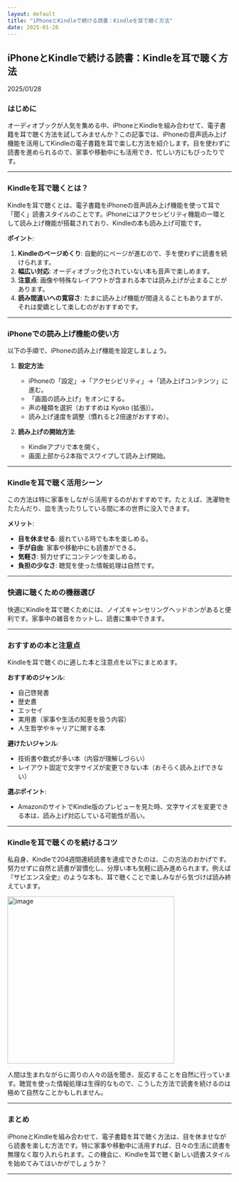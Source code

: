 ```yaml
---
layout: default
title: "iPhoneとKindleで続ける読書：Kindleを耳で聴く方法"
date: 2025-01-28
---
```


## **iPhoneとKindleで続ける読書：Kindleを耳で聴く方法**

2025/01/28

### **はじめに**

オーディオブックが人気を集める中、iPhoneとKindleを組み合わせて、電子書籍を耳で聴く方法を試してみませんか？この記事では、iPhoneの音声読み上げ機能を活用してKindleの電子書籍を耳で楽しむ方法を紹介します。目を使わずに読書を進められるので、家事や移動中にも活用でき、忙しい方にもぴったりです。

---

### **Kindleを耳で聴くとは？**

Kindleを耳で聴くとは、電子書籍をiPhoneの音声読み上げ機能を使って耳で「聞く」読書スタイルのことです。iPhoneにはアクセシビリティ機能の一環として読み上げ機能が搭載されており、Kindleの本も読み上げ可能です。

**ポイント**:

1. **Kindleのページめくり**: 自動的にページが進むので、手を使わずに読書を続けられます。
2. **幅広い対応**: オーディオブック化されていない本も音声で楽しめます。
3. **注意点**: 画像や特殊なレイアウトが含まれる本では読み上げが止まることがあります。
4. **読み間違いへの寛容さ**: たまに読み上げ機能が間違えることもありますが、それは愛嬌として楽しむのがおすすめです。

---

### **iPhoneでの読み上げ機能の使い方**

以下の手順で、iPhoneの読み上げ機能を設定しましょう。

1. **設定方法**:

   - iPhoneの「設定」→「アクセシビリティ」→「読み上げコンテンツ」に進む。
   - 「画面の読み上げ」をオンにする。
   - 声の種類を選択（おすすめは Kyoko (拡張)）。
   - 読み上げ速度を調整（慣れると2倍速がおすすめ）。

2. **読み上げの開始方法**:

   - Kindleアプリで本を開く。
   - 画面上部から2本指でスワイプして読み上げ開始。

---

### **Kindleを耳で聴く活用シーン**

この方法は特に家事をしながら活用するのがおすすめです。たとえば、洗濯物をたたんだり、皿を洗ったりしている間に本の世界に没入できます。

**メリット**:

- **目を休ませる**: 疲れている時でも本を楽しめる。
- **手が自由**: 家事や移動中にも読書ができる。
- **気軽さ**: 努力せずにコンテンツを楽しめる。
- **負担の少なさ**: 聴覚を使った情報処理は自然です。

---

### **快適に聴くための機器選び**

快適にKindleを耳で聴くためには、ノイズキャンセリングヘッドホンがあると便利です。家事中の雑音をカットし、読書に集中できます。

---

### **おすすめの本と注意点**

Kindleを耳で聴くのに適した本と注意点を以下にまとめます。

**おすすめのジャンル**:

- 自己啓発書
- 歴史書
- エッセイ
- 実用書（家事や生活の知恵を扱う内容）
- 人生哲学やキャリアに関する本

**避けたいジャンル**:

- 技術書や数式が多い本（内容が理解しづらい）
- レイアウト固定で文字サイズが変更できない本（おそらく読み上げできない）

**選ぶポイント**:

- AmazonのサイトでKindle版のプレビューを見た時、文字サイズを変更できる本は、読み上げ対応している可能性が高い。

---

### **Kindleを耳で聴くのを続けるコツ**

私自身、Kindleで204週間連続読書を達成できたのは、この方法のおかげです。努力せずに自然と読書が習慣化し、分厚い本も気軽に読み進められます。例えば『サピエンス全史』のような本も、耳で聴くことで楽しみながら気づけば読み終えています。

<img width="375" alt="image" src="https://github.com/user-attachments/assets/211df7cb-b106-4036-9237-1df69ee1666a" />

人間は生まれながらに周りの人々の話を聞き、反応することを自然に行っています。聴覚を使った情報処理は生得的なもので、こうした方法で読書を続けるのは極めて自然なことかもしれません。

---

### **まとめ**

iPhoneとKindleを組み合わせて、電子書籍を耳で聴く方法は、目を休ませながら読書を楽しむ方法です。特に家事や移動中に活用すれば、日々の生活に読書を無理なく取り入れられます。この機会に、Kindleを耳で聴く新しい読書スタイルを始めてみてはいかがでしょうか？

---

